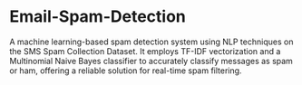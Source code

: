 # Email-Spam-Detection
A machine learning-based spam detection system using NLP techniques on the SMS Spam Collection Dataset. It employs TF-IDF vectorization and a Multinomial Naive Bayes classifier to accurately classify messages as spam or ham, offering a reliable solution for real-time spam filtering.
